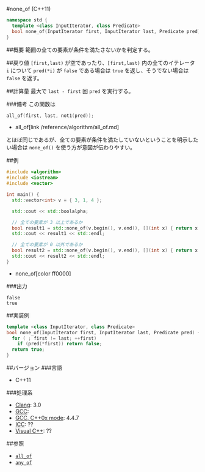 #none_of (C++11)
```cpp
namespace std {
  template <class InputIterator, class Predicate>
  bool none_of(InputIterator first, InputIterator last, Predicate pred);
}
```

##概要
範囲の全ての要素が条件を満たさないかを判定する。


##戻り値
`[first,last)` が空であったり、`[first,last)` 内の全てのイテレータ `i` について `pred(*i)` が `false` である場合は `true` を返し、そうでない場合は `false` を返す。


##計算量
最大で `last - first` 回 `pred` を実行する。


###備考
この関数は

```cpp
all_of(first, last, not1(pred));
```
* all_of[link /reference/algorithm/all_of.md]

とほぼ同じであるが、全ての要素が条件を満たしていないということを明示したい場合は `none_of()` を使う方が意図が伝わりやすい。


##例
```cpp
#include <algorithm>
#include <iostream>
#include <vector>

int main() {
  std::vector<int> v = { 3, 1, 4 };

  std::cout << std::boolalpha;

  // 全ての要素が 3 以上であるか
  bool result1 = std::none_of(v.begin(), v.end(), [](int x) { return x < 3; });
  std::cout << result1 << std::endl;

  // 全ての要素が 0 以外であるか
  bool result2 = std::none_of(v.begin(), v.end(), [](int x) { return x == 0; });
  std::cout << result2 << std::endl;
}
```
* none_of[color ff0000]

###出力
```
false
true
```

##実装例
```cpp
template <class InputIterator, class Predicate>
bool none_of(InputIterator first, InputIterator last, Predicate pred) {
  for ( ; first != last; ++first)
    if (pred(*first)) return false;
  return true;
}
```

##バージョン
###言語
- C++11

###処理系
- [Clang](/implementation#clang.md): 3.0
- [GCC](/implementation#gcc.md): 
- [GCC, C++0x mode](/implementation#gcc.md): 4.4.7
- [ICC](/implementation#icc.md): ??
- [Visual C++](/implementation#visual_cpp.md): ??

##参照
- [`all_of`](/reference/algorithm/all_of.md)
- [`any_of`](/reference/algorithm/any_of.md)

